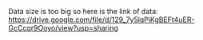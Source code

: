Data size is too big so here is the link of data: https://drive.google.com/file/d/129_7y5lqPjKgBEFt4uER-GcCcqr9Ooyo/view?usp=sharing
